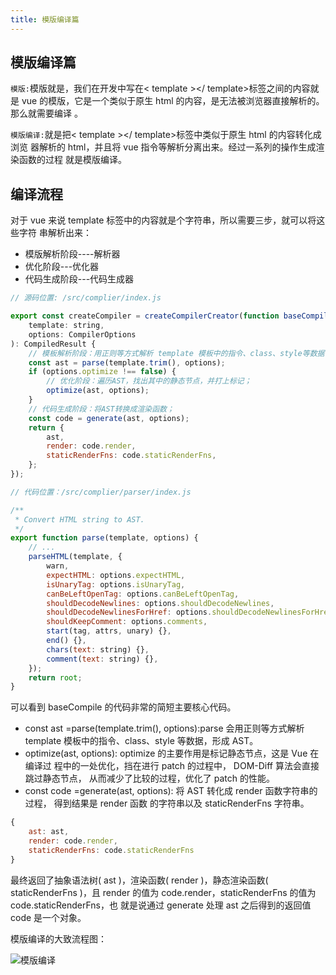 ```yaml
---
title: 模版编译篇
---
```


## 模版编译篇

`模版:`模版就是，我们在开发中写在< template ></ template>标签之间的内容就是 vue
的模版，它是一个类似于原生 html 的内容，是无法被浏览器直接解析的。那么就需要编译
。

`模版编译:`就是把< template ></ template>标签中类似于原生 html 的内容转化成浏览
器解析的 html，并且将 vue 指令等解析分离出来。经过一系列的操作生成渲染函数的过程
就是模版编译。

## 编译流程

对于 vue 来说 template 标签中的内容就是个字符串，所以需要三步，就可以将这些字符
串解析出来：

-   模版解析阶段----解析器
-   优化阶段---优化器
-   代码生成阶段---代码生成器

```js
// 源码位置: /src/complier/index.js

export const createCompiler = createCompilerCreator(function baseCompile(
	template: string,
	options: CompilerOptions
): CompiledResult {
	// 模板解析阶段：用正则等方式解析 template 模板中的指令、class、style等数据，形成AST
	const ast = parse(template.trim(), options);
	if (options.optimize !== false) {
		// 优化阶段：遍历AST，找出其中的静态节点，并打上标记；
		optimize(ast, options);
	}
	// 代码生成阶段：将AST转换成渲染函数；
	const code = generate(ast, options);
	return {
		ast,
		render: code.render,
		staticRenderFns: code.staticRenderFns,
	};
});
```

```js
// 代码位置：/src/complier/parser/index.js

/**
 * Convert HTML string to AST.
 */
export function parse(template, options) {
	// ...
	parseHTML(template, {
		warn,
		expectHTML: options.expectHTML,
		isUnaryTag: options.isUnaryTag,
		canBeLeftOpenTag: options.canBeLeftOpenTag,
		shouldDecodeNewlines: options.shouldDecodeNewlines,
		shouldDecodeNewlinesForHref: options.shouldDecodeNewlinesForHref,
		shouldKeepComment: options.comments,
		start(tag, attrs, unary) {},
		end() {},
		chars(text: string) {},
		comment(text: string) {},
	});
	return root;
}
```

可以看到 baseCompile 的代码非常的简短主要核心代码。

-   const ast =parse(template.trim(), options):parse 会用正则等方式解析 template
    模板中的指令、class、style 等数据，形成 AST。
-   optimize(ast, options): optimize 的主要作用是标记静态节点，这是 Vue 在编译过
    程中的一处优化，挡在进行 patch 的过程中， DOM-Diff 算法会直接跳过静态节点，
    从而减少了比较的过程，优化了 patch 的性能。
-   const code =generate(ast, options): 将 AST 转化成 render 函数字符串的过程，
    得到结果是 render 函数 的字符串以及 staticRenderFns 字符串。

```js
{
 	ast: ast,
 	render: code.render,
 	staticRenderFns: code.staticRenderFns
}
```

最终返回了抽象语法树( ast )，渲染函数( render )，静态渲染函数( staticRenderFns
)，且 render 的值为 code.render，staticRenderFns 的值为 code.staticRenderFns，也
就是说通过 generate 处理 ast 之后得到的返回值 code 是一个对象。

模版编译的大致流程图：

![模版编译](/images/vue_template_compliar.png)

